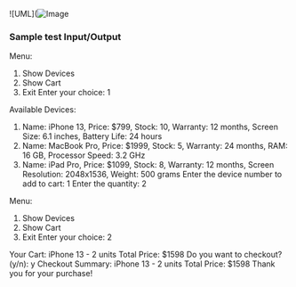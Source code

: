 
![UML](![Image](https://github.com/user-attachments/assets/44d68a92-4507-45ee-86d5-e68fcad440db)




### Sample test Input/Output
Menu:
1. Show Devices
2. Show Cart
3. Exit
Enter your choice: 1

Available Devices:
1. Name: iPhone 13, Price: $799, Stock: 10, Warranty: 12 months, Screen Size: 6.1 inches, Battery Life: 24 hours
2. Name: MacBook Pro, Price: $1999, Stock: 5, Warranty: 24 months, RAM: 16 GB, Processor Speed: 3.2 GHz
3. Name: iPad Pro, Price: $1099, Stock: 8, Warranty: 12 months, Screen Resolution: 2048x1536, Weight: 500 grams
Enter the device number to add to cart: 1
Enter the quantity: 2

Menu:
1. Show Devices
2. Show Cart
3. Exit
Enter your choice: 2

Your Cart:
iPhone 13 - 2 units
Total Price: $1598
Do you want to checkout? (y/n): y
Checkout Summary:
iPhone 13 - 2 units
Total Price: $1598
Thank you for your purchase!




